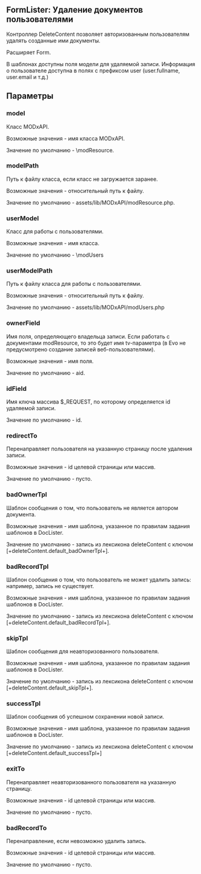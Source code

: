 
<meta http-equiv="Content-Type" content="text/html; charset=utf-8">
<h2>FormLister: Удаление документов пользователями</h2>

<p>Контроллер <span class="text-bold">DeleteContent</span> позволяет авторизованным пользователям удалять созданные ими документы.</p>
<p>Расширяет Form.</p>
<p>В шаблонах доступны поля модели для удаляемой записи. Информация о пользователе доступна в полях с префиксом user (user.fullname, user.email и т.д.)</p>
<h2 class="page-header">Параметры</h2>
<h3 class="sub-header text-bold">model</h3>
<p>Класс MODxAPI.</p>
<p>Возможные значения - имя класса MODxAPI.</p>
<p>Значение по умолчанию - \modResource.</p>
<h3 class="sub-header text-bold">modelPath</h3>
<p>Путь к файлу класса, если класс не загружается заранее.</p>
<p>Возможные значения - относительный путь к файлу.</p>
<p>Значение по умолчанию - assets/lib/MODxAPI/modResource.php.</p>
<h3 class="sub-header text-bold">userModel</h3>
<p>Класс для работы с пользователями.</p>
<p>Возможные значения - имя класса.</p>
<p>Значение по умолчанию - \modUsers</p>
<h3 class="sub-header text-bold">userModelPath</h3>
<p>Путь к файлу класса для работы с пользователями.</p>
<p>Возможные значения - относительный путь к файлу.</p>
<p>Значение по умолчанию - assets/lib/MODxAPI/modUsers.php</p>
<h3 class="sub-header text-bold">ownerField</h3>
<p>Имя поля, определяющего владельца записи. Если работать с документами modResource, то это будет имя tv-параметра (в Evo не предусмотрено создание записей веб-пользователями).</p>
<p>Возможные значения - имя поля.</p>
<p>Значение по умолчанию - aid.</p>
<h3 class="sub-header text-bold">idField</h3>
<p>Имя ключа массива $_REQUEST, по которому определяется id удаляемой записи.</p>
<p>Значение по умолчанию - id.</p>
<h3 class="sub-header text-bold">redirectTo</h3>
<p>Перенаправляет пользователя на указанную страницу после удаления записи.</p>
<p>Возможные значения - id целевой страницы или массив.</p>
<p>Значение по умолчанию - пусто.</p>
<h3 class="sub-header text-bold">badOwnerTpl</h3>
<p>Шаблон сообщения о том, что пользователь не является автором документа.</p>
<p>Возможные значения - имя шаблона, указанное по правилам задания шаблонов в DocLister.</p>
<p>Значение по умолчанию - запись из лексикона deleteContent с ключом [+deleteContent.default_badOwnerTpl+].</p>
<h3 class="sub-header text-bold">badRecordTpl</h3>
<p>Шаблон сообщения о том, что пользователь не может удалить запись: например, запись не существует.</p>
<p>Возможные значения - имя шаблона, указанное по правилам задания шаблонов в DocLister.</p>
<p>Значение по умолчанию - запись из лексикона deleteContent с ключом [+deleteContent.default_badRecordTpl+].</p>
<h3 class="sub-header text-bold">skipTpl</h3>
<p>Шаблон сообщения для неавторизованного пользователя.</p>
<p>Возможные значения - имя шаблона, указанное по правилам задания шаблонов в DocLister.</p>
<p>Значение по умолчанию - запись из лексикона deleteContent с ключом [+deleteContent.default_skipTpl+].</p>
<h3 class="sub-header text-bold">successTpl</h3>
<p>Шаблон сообщения об успешном сохранении новой записи.</p>
<p>Возможные значения - имя шаблона, указанное по правилам задания шаблонов в DocLister.</p>
<p>Значение по умолчанию - запись из лексикона deleteContent с ключом [+deleteContent.default_successTpl+]</p>
<h3 class="sub-header text-bold">exitTo</h3>
<p>Перенаправляет неавторизованного пользователя на указанную страницу.</p>
<p>Возможные значения - id целевой страницы или массив.</p>
<p>Значение по умолчанию - пусто.</p>
<h3 class="sub-header text-bold">badRecordTo</h3>
<p>Перенаправление, если невозможно удалить запись.</p>
<p>Возможные значения - id целевой страницы или массив.</p>
<p>Значение по умолчанию - пусто.</p>